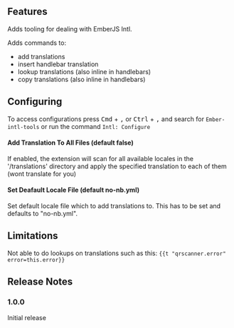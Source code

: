 ## Features

Adds tooling for dealing with EmberJS Intl.

Adds commands to:

- add translations
- insert handlebar translation
- lookup translations (also inline in handlebars)
- copy translations (also inline in handlebars)

## Configuring

To access configurations press <kbd>Cmd</kbd> + <kbd>,</kbd> or <kbd>Ctrl</kbd> + <kbd>,</kbd> and search for `Ember-intl-tools` or run the command `Intl: Configure`

#### Add Translation To All Files (default false)

If enabled, the extension will scan for all available locales in the '/translations' directory and apply the specified translation to each of them (wont translate for you)

#### Set Deafault Locale File (default no-nb.yml)

Set default locale file which to add translations to. This has to be set and defaults to "no-nb.yml".

## Limitations

Not able to do lookups on translations such as this: `{{t "qrscanner.error" error=this.error}}`

## Release Notes

### 1.0.0

Initial release
